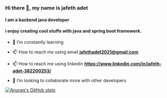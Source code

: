 
### Hi there 👋, my name is jafeth adet
#### I am a backend java  developer
#### i enjoy creating cool stuffs with java and spring boot framework.

- 🌱 I’m constantly learning

- 📫 How to reach me using email **jafethadet2021@gmail.com**
  
- 📫 How to reach me using linkedin **https://www.linkedin.com/in/jafeth-adet-382200253/**

- 👯 I’m looking to collaborate more with other developers 

[![Anurag's GitHub stats](https://github-readme-stats.vercel.app/api?username=jafeth001)](https://github.com/anuraghazra/github-readme-stats)
